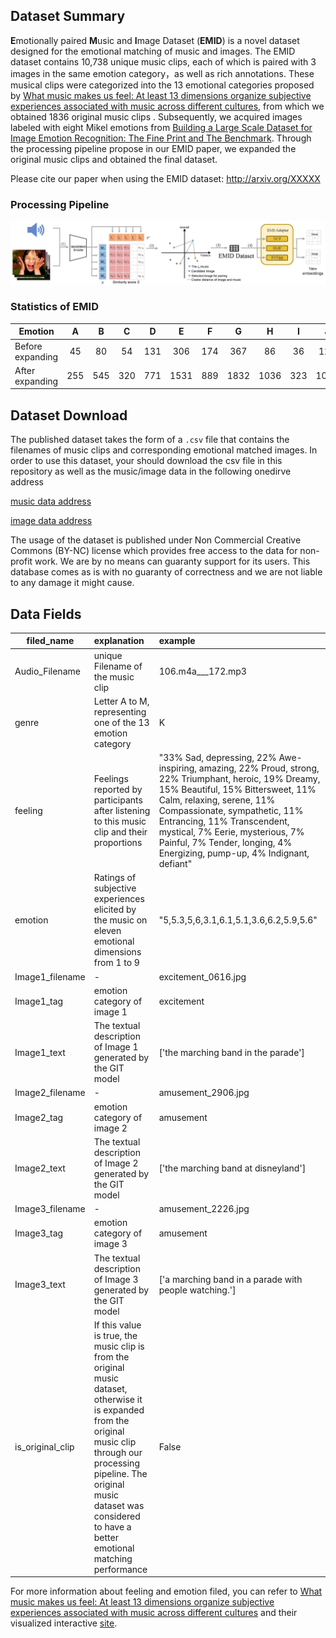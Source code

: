 ## Dataset Summary

**E**motionally paired **M**usic and **I**mage Dataset (**EMID**) is a novel dataset designed for the emotional matching of music and images. The EMID dataset contains 10,738 unique music clips, each of which is paired with 3 images in the same emotion category，as well as rich annotations. These musical clips were categorized into the 13 emotional categories proposed by [What music makes us feel: At least 13 dimensions organize subjective experiences associated with music across different cultures](https://pnas.org/doi/full/10.1073/pnas.1910704117), from which we obtained  1836 original music clips . Subsequently, we acquired images labeled with eight Mikel emotions from [Building a Large Scale Dataset for Image Emotion Recognition: The Fine Print and The Benchmark](http://arxiv.org/abs/1605.02677). Through the processing pipeline propose  in our EMID paper, we expanded the original music clips and obtained the final dataset.

Please cite our paper when using the EMID dataset: http://arxiv.org/XXXXX

### Processing Pipeline

![pipeline](./pipeline.jpg)

### Statistics of EMID

| Emotion          |  A   |  B   |  C   |  D   |  E   |  F   |  G   |  H   |  I   |  J   |  K   |  L   |  M   | Total |
| ---------------- | :--: | :--: | :--: | :--: | :--: | :--: | :--: | :--: | :--: | :--: | :--: | :--: | :--: | :---: |
| Before expanding |  45  |  80  |  54  | 131  | 306  | 174  | 367  |  86  |  36  | 124  | 129  | 105  | 199  | 1836  |
| After expanding  | 255  | 545  | 320  | 771  | 1531 | 889  | 1832 | 1036 | 323  | 1014 | 799  | 484  | 939  | 10738 |

## Dataset Download

The published dataset takes the form of a `.csv` file that contains the filenames of music clips and corresponding emotional matched images. In order to use this dataset, your should download the csv file in this repository  as well as the music/image data in the following onedirve address

[music data address](https://1drv.ms/u/s!AqPSEQiEauC1jBSuIYXsnOFlxwJm?e=0EODxr)

[image data address](https://onedrive.live.com/?cid=ab6522e29f6ed9a0&id=AB6522E29F6ED9A0%21101730&authkey=!AH57YMUbsP-qNls)

The usage of the dataset is published under Non Commercial Creative Commons (BY-NC) license which provides free access to the data for non-profit work. We are by no means can guaranty support for its users. This database comes as is with no guaranty of correctness and we are not liable to any damage it might cause. 



## Data Fields

| filed_name       | explanation                                                  | example                                                      |
| ---------------- | :----------------------------------------------------------- | :----------------------------------------------------------- |
| Audio_Filename   | unique Filename of the music clip                            | 106.m4a___172.mp3                                            |
| genre            | Letter A to M, representing one of the 13 emotion category   | K                                                            |
| feeling          | Feelings reported by participants after listening to this music clip and their  proportions | "33% Sad, depressing, 22% Awe-inspiring, amazing, 22% Proud, strong, 22% Triumphant, heroic, 19% Dreamy, 15% Beautiful, 15% Bittersweet, 11% Calm, relaxing, serene, 11% Compassionate, sympathetic, 11% Entrancing, 11% Transcendent, mystical, 7% Eerie, mysterious, 7% Painful, 7% Tender, longing, 4% Energizing, pump-up, 4% Indignant, defiant" |
| emotion          | Ratings of  subjective experiences elicited by the music on eleven emotional dimensions from 1 to 9 | "5,5.3,5,6,3.1,6.1,5.1,3.6,6.2,5.9,5.6"                      |
| Image1_filename  | -                                                            | excitement_0616.jpg                                          |
| Image1_tag       | emotion category of image 1                                  | excitement                                                   |
| Image1_text      | The textual description of Image 1 generated by the GIT model | ['the marching band in the parade']                          |
| Image2_filename  | -                                                            | amusement_2906.jpg                                           |
| Image2_tag       | emotion category of image 2                                  | amusement                                                    |
| Image2_text      | The textual description of Image 2 generated by the GIT model | ['the marching band at disneyland']                          |
| Image3_filename  | -                                                            | amusement_2226.jpg                                           |
| Image3_tag       | emotion category of image 3                                  | amusement                                                    |
| Image3_text      | The textual description of Image 3 generated by the GIT model | ['a marching band in a parade with people watching.']        |
| is_original_clip | If this value is true, the music clip is from the original music dataset, otherwise it is expanded from the original music clip through our processing pipeline. The original music dataset was considered to have a better emotional matching performance | False                                                        |

For more information about feeling and emotion filed, you can refer to  [What music makes us feel: At least 13 dimensions organize subjective experiences associated with music across different cultures](https://pnas.org/doi/full/10.1073/pnas.1910704117) and their visualized interactive [site](https://www.ocf.berkeley.edu/~acowen/music.html#).

